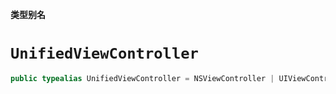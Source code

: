 **类型别名**

# `UnifiedViewController`

```swift
public typealias UnifiedViewController = NSViewController | UIViewController
```
